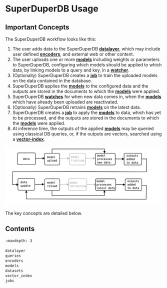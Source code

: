 # SuperDuperDB Usage

## Important Concepts

The SuperDuperDB workflow looks like this:

1. The user adds data to the SuperDuperDB **[datalayer](datalayer)**, which may include user defined **[encoders](encoder)**, and external web or other content.
2. The user uploads one or more **[models](modelz)** including weights or parameters to SuperDuperDB, configuring which models should be applied to which data, by linking models to a
   query and key, in a **[watcher](watcher)**. 
3. (Optionally) SuperDuperDB creates a **[job](jobs)** to train the uploaded models on the data contained in the database.
4. SuperDuperDB applies the **[models](modelz)** to the configured data and the outputs are stored in the documents to which the **[models](modelz)** were applied.
5. SuperDuperDB **[watches](watcher)** for when new data comes in, when the **[models](modelz)** which have already been uploaded are reactivated.
6. (Optionally) SuperDuperDB retrains **[models](modelz)** on the latest data.
7. SuperDuperDB creates a **[job](jobs)** to apply the **[models](modelz)** to data, which has yet to be processed, and the outputs
   are stored in the documents to which the **[models](modelz)** were applied.
8. At inference time, the outputs of the applied **[models](modelz)** may be queried using classical DB queries,
   or, if the outputs are vectors, searched using a **[vector-index](vectorsearch)**.

![](../img/cycle-linear.svg)

The key concepts are detailed below.

## Contents

```{toctree}
:maxdepth: 3

datalayer
queries
encoders
models
datasets
vector_index
jobs
```
